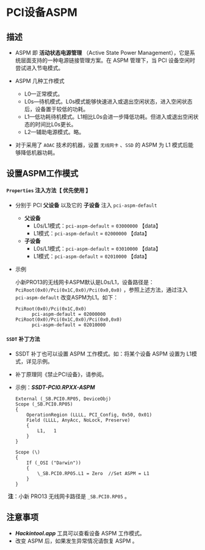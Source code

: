 # PCI设备ASPM

## 描述

- ASPM 即 **活动状态电源管理** （Active State Power Management），它是系统层面支持的一种电源链接管理方案。在 ASPM 管理下，当 PCI 设备空闲时尝试进入节电模式。
- ASPM 几种工作模式

  - L0—正常模式。
  - L0s—待机模式。L0s模式能够快速进入或退出空闲状态，进入空闲状态后，设备置于较低的功耗。
  - L1—低功耗待机模式。L1相比L0s会进一步降低功耗。但进入或退出空闲状态的时间比L0s更长。
  - L2—辅助电源模式。略。
- 对于采用了 `AOAC` 技术的机器，设置 `无线网卡` 、`SSD` 的 ASPM 为 L1 模式后能够降低机器功耗。

## 设置ASPM工作模式

#### `Properties` 注入方法【 **优先使用** 】

- 分别于 PCI **父设备** 以及它的 **子设备** 注入 `pci-aspm-default` 

  - **父设备** 
    - L0s/L1模式：`pci-aspm-default` = `03000000` 【data】
    - L1模式：`pci-aspm-default` = `02000000` 【data】
  - **子设备** 
    - L0s/L1模式：`pci-aspm-default` = `03010000` 【data】
    - L1模式：`pci-aspm-default` = `02010000` 【data】

- 示例

  小新PRO13的无线网卡ASPM默认是L0s/L1，设备路径是：`PciRoot(0x0)/Pci(0x1C,0x0)/Pci(0x0,0x0)` ，参照上述方法，通过注入 `pci-aspm-default` 改变ASPM为L1。如下：
  
  ```
  PciRoot(0x0)/Pci(0x1C,0x0)
        pci-aspm-default = 02000000
  PciRoot(0x0)/Pci(0x1C,0x0)/Pci(0x0,0x0)
        pci-aspm-default = 02010000
  ```

#### `SSDT` 补丁方法

- SSDT 补丁也可以设置 ASPM 工作模式。如：将某个设备 ASPM 设置为 L1模式，详见示例。

- 补丁原理同《禁止PCI设备》，请参阅。

- 示例：***SSDT-PCI0.RPXX-ASPM*** 

  ```
  External (_SB.PCI0.RP05, DeviceObj)
  Scope (_SB.PCI0.RP05)
  {
      OperationRegion (LLLL, PCI_Config, 0x50, 0x01)
      Field (LLLL, AnyAcc, NoLock, Preserve)
      {
          L1,   1
      }
  }
  
  Scope (\)
  {
      If (_OSI ("Darwin"))
      {
          \_SB.PCI0.RP05.L1 = Zero  //Set ASPM = L1
      }
  }
  ```
  

​       **注**：小新 PRO13 无线网卡路径是 `_SB.PCI0.RP05` 。

## 注意事项

- ***Hackintool.app*** 工具可以查看设备 ASPM 工作模式。
- 改变 ASPM 后，如果发生异常情况请恢复 ASPM 。

